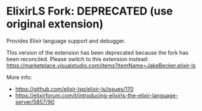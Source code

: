 # ElixirLS Fork: DEPRECATED (use original extension)

Provides Elixir language support and debugger.

This version of the extension has been deprecated because the fork has been reconciled. Please switch to this extension instead:
https://marketplace.visualstudio.com/items?itemName=JakeBecker.elixir-ls

More info:

- https://github.com/elixir-lsp/elixir-ls/issues/170
- https://elixirforum.com/t/introducing-elixirls-the-elixir-language-server/5857/90
